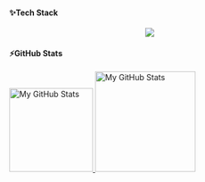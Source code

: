 <!-- ## Hi there 👋 -->

<!-- #### 🔗 Links
[![portfolio](https://img.shields.io/badge/my_portfolio-000?style=for-the-badge&logo=ko-fi&logoColor=white)](https://ivaylo-ivanov.com/) 
[![linkedin](https://img.shields.io/badge/linkedin-0A66C2?style=for-the-badge&logo=linkedin&logoColor=white)](https://www.linkedin.com/in/ivaylo-st-ivanov)
[![GMAIL](https://img.shields.io/badge/gmail-E34C26?style=for-the-badge&logo=gmail&logoColor=white)](mailto:ivailo.st.ivanov@gmail.com)  -->

#### ✨Tech Stack

<p align="center">
  <a href="https://skillicons.dev">
    <img src="https://skillicons.dev/icons?i=js,ts,react,vite,angular,html,css,scss,postgres,express,nodejs,mongodb,vscode,github" />
  </a>
</p>

#### ⚡GitHub Stats

<!-- [![GitHub Streak](https://github-readme-streak-stats.herokuapp.com?user=Ivaylo-St-Ivanov&theme=onedark&hide_border=true&date_format=j%20M%5B%20Y%5D)](https://git.io/streak-stats) -->

<a href="https://github.com/Ivaylo-St-Ivanov">
  <img height="150em" alt="My GitHub Stats" src="https://github-readme-streak-stats.herokuapp.com?user=Ivaylo-St-Ivanov&theme=onedark&hide_border=true&date_format=j%20M%5B%20Y%5D" />
  <!-- <img height="180em" alt="My GitHub Stats" src="https://github-readme-stats.vercel.app/api?username=Ivaylo-St-Ivanov&bg_color=00000000&text_color=3498db&show_icons=true&theme=onedark&hide_border=true&count_private=true&include_all_commits=true" /> -->
  <img height="180em" alt="My GitHub Stats" src="https://github-readme-stats.vercel.app/api/top-langs/?username=Ivaylo-St-Ivanov&langs_count=10&layout=compact&bg_color=00000000&text_color=3498db&hide_border=true&count_private=true&include_all_commits=true&hide=false" />
</a>

<!-- ![visitors](https://komarev.com/ghpvc/?username=Ivaylo-St-Ivanov) -->

<!--
**Ivaylo-St-Ivanov/Ivaylo-St-Ivanov** is a ✨ _special_ ✨ repository because its `README.md` (this file) appears on your GitHub profile.

Here are some ideas to get you started:

- 👀 I’m interested in anything related to front-end and web development, UI/UX design
- 💞️ I’m looking to collaborate on ...
- 🔭 I’m currently working on ...
- 🌱 I’m currently learning ...
- 👯 I’m looking to collaborate on ...
- 🤔 I’m looking for help with ...
- 💬 Ask me about ...
- 📫 How to reach me: ...
- 😄 Pronouns: ...
- ⚡ Fun fact: ...
-->
